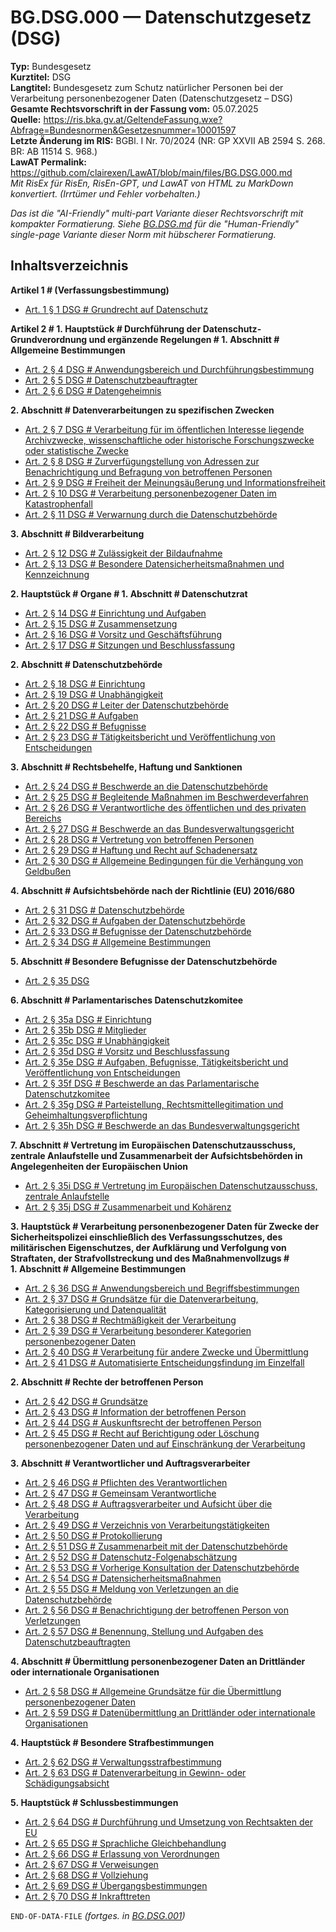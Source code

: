# BG.DSG.000 — Datenschutzgesetz (DSG)
**Typ:** Bundesgesetz  
**Kurztitel:** DSG  
**Langtitel:** Bundesgesetz zum Schutz natürlicher Personen bei der Verarbeitung personenbezogener Daten (Datenschutzgesetz – DSG)  
**Gesamte Rechtsvorschrift in der Fassung vom:** 05.07.2025  
**Quelle:** https://ris.bka.gv.at/GeltendeFassung.wxe?Abfrage=Bundesnormen&Gesetzesnummer=10001597  
**Letzte Änderung im RIS:** BGBl. I Nr. 70/2024 (NR: GP XXVII AB 2594 S. 268. BR: AB 11514 S. 968.)  
**LawAT Permalink:** https://github.com/clairexen/LawAT/blob/main/files/BG.DSG.000.md  
*Mit RisEx für RisEn, RisEn-GPT, und LawAT von HTML zu MarkDown konvertiert. (Irrtümer und Fehler vorbehalten.)*

*Das ist die "AI-Friendly" multi-part Variante dieser Rechtsvorschrift mit kompakter Formatierung. Siehe [BG.DSG.md](BG.DSG.md) für die "Human-Friendly" single-page Variante dieser Norm mit hübscherer Formatierung.*

## Inhaltsverzeichnis

**Artikel 1 # (Verfassungsbestimmung)**  
* [Art. 1 § 1 DSG # Grundrecht auf Datenschutz](BG.DSG.001.md#art-1--1-dsg--grundrecht-auf-datenschutz)

**Artikel 2 # 1. Hauptstück # Durchführung der Datenschutz-Grundverordnung und ergänzende Regelungen # 1. Abschnitt # Allgemeine Bestimmungen**  
* [Art. 2 § 4 DSG # Anwendungsbereich und Durchführungsbestimmung](BG.DSG.001.md#art-2--4-dsg--anwendungsbereich-und-durchführungsbestimmung)  
* [Art. 2 § 5 DSG # Datenschutzbeauftragter](BG.DSG.001.md#art-2--5-dsg--datenschutzbeauftragter)  
* [Art. 2 § 6 DSG # Datengeheimnis](BG.DSG.001.md#art-2--6-dsg--datengeheimnis)

**2. Abschnitt # Datenverarbeitungen zu spezifischen Zwecken**  
* [Art. 2 § 7 DSG # Verarbeitung für im öffentlichen Interesse liegende Archivzwecke, wissenschaftliche oder historische Forschungszwecke oder statistische Zwecke](BG.DSG.002.md#art-2--7-dsg--verarbeitung-für-im-öffentlichen-interesse-liegende-archivzwecke-wissenschaftliche-oder-historische-forschungszwecke-oder-statistische-zwecke)  
* [Art. 2 § 8 DSG # Zurverfügungstellung von Adressen zur Benachrichtigung und Befragung von betroffenen Personen](BG.DSG.002.md#art-2--8-dsg--zurverfügungstellung-von-adressen-zur-benachrichtigung-und-befragung-von-betroffenen-personen)  
* [Art. 2 § 9 DSG # Freiheit der Meinungsäußerung und Informationsfreiheit](BG.DSG.002.md#art-2--9-dsg--freiheit-der-meinungsäußerung-und-informationsfreiheit)  
* [Art. 2 § 10 DSG # Verarbeitung personenbezogener Daten im Katastrophenfall](BG.DSG.002.md#art-2--10-dsg--verarbeitung-personenbezogener-daten-im-katastrophenfall)  
* [Art. 2 § 11 DSG # Verwarnung durch die Datenschutzbehörde](BG.DSG.002.md#art-2--11-dsg--verwarnung-durch-die-datenschutzbehörde)

**3. Abschnitt # Bildverarbeitung**  
* [Art. 2 § 12 DSG # Zulässigkeit der Bildaufnahme](BG.DSG.002.md#art-2--12-dsg--zulässigkeit-der-bildaufnahme)  
* [Art. 2 § 13 DSG # Besondere Datensicherheitsmaßnahmen und Kennzeichnung](BG.DSG.002.md#art-2--13-dsg--besondere-datensicherheitsmaßnahmen-und-kennzeichnung)

**2. Hauptstück # Organe # 1. Abschnitt # Datenschutzrat**  
* [Art. 2 § 14 DSG # Einrichtung und Aufgaben](BG.DSG.003.md#art-2--14-dsg--einrichtung-und-aufgaben)  
* [Art. 2 § 15 DSG # Zusammensetzung](BG.DSG.003.md#art-2--15-dsg--zusammensetzung)  
* [Art. 2 § 16 DSG # Vorsitz und Geschäftsführung](BG.DSG.003.md#art-2--16-dsg--vorsitz-und-geschäftsführung)  
* [Art. 2 § 17 DSG # Sitzungen und Beschlussfassung](BG.DSG.003.md#art-2--17-dsg--sitzungen-und-beschlussfassung)

**2. Abschnitt # Datenschutzbehörde**  
* [Art. 2 § 18 DSG # Einrichtung](BG.DSG.003.md#art-2--18-dsg--einrichtung)  
* [Art. 2 § 19 DSG # Unabhängigkeit](BG.DSG.003.md#art-2--19-dsg--unabhängigkeit)  
* [Art. 2 § 20 DSG # Leiter der Datenschutzbehörde](BG.DSG.003.md#art-2--20-dsg--leiter-der-datenschutzbehörde)  
* [Art. 2 § 21 DSG # Aufgaben](BG.DSG.003.md#art-2--21-dsg--aufgaben)  
* [Art. 2 § 22 DSG # Befugnisse](BG.DSG.003.md#art-2--22-dsg--befugnisse)  
* [Art. 2 § 23 DSG # Tätigkeitsbericht und Veröffentlichung von Entscheidungen](BG.DSG.003.md#art-2--23-dsg--tätigkeitsbericht-und-veröffentlichung-von-entscheidungen)

**3. Abschnitt # Rechtsbehelfe, Haftung und Sanktionen**  
* [Art. 2 § 24 DSG # Beschwerde an die Datenschutzbehörde](BG.DSG.004.md#art-2--24-dsg--beschwerde-an-die-datenschutzbehörde)  
* [Art. 2 § 25 DSG # Begleitende Maßnahmen im Beschwerdeverfahren](BG.DSG.004.md#art-2--25-dsg--begleitende-maßnahmen-im-beschwerdeverfahren)  
* [Art. 2 § 26 DSG # Verantwortliche des öffentlichen und des privaten Bereichs](BG.DSG.004.md#art-2--26-dsg--verantwortliche-des-öffentlichen-und-des-privaten-bereichs)  
* [Art. 2 § 27 DSG # Beschwerde an das Bundesverwaltungsgericht](BG.DSG.004.md#art-2--27-dsg--beschwerde-an-das-bundesverwaltungsgericht)  
* [Art. 2 § 28 DSG # Vertretung von betroffenen Personen](BG.DSG.004.md#art-2--28-dsg--vertretung-von-betroffenen-personen)  
* [Art. 2 § 29 DSG # Haftung und Recht auf Schadenersatz](BG.DSG.004.md#art-2--29-dsg--haftung-und-recht-auf-schadenersatz)  
* [Art. 2 § 30 DSG # Allgemeine Bedingungen für die Verhängung von Geldbußen](BG.DSG.004.md#art-2--30-dsg--allgemeine-bedingungen-für-die-verhängung-von-geldbußen)

**4. Abschnitt # Aufsichtsbehörde nach der Richtlinie (EU) 2016/680**  
* [Art. 2 § 31 DSG # Datenschutzbehörde](BG.DSG.004.md#art-2--31-dsg--datenschutzbehörde)  
* [Art. 2 § 32 DSG # Aufgaben der Datenschutzbehörde](BG.DSG.004.md#art-2--32-dsg--aufgaben-der-datenschutzbehörde)  
* [Art. 2 § 33 DSG # Befugnisse der Datenschutzbehörde](BG.DSG.004.md#art-2--33-dsg--befugnisse-der-datenschutzbehörde)  
* [Art. 2 § 34 DSG # Allgemeine Bestimmungen](BG.DSG.004.md#art-2--34-dsg--allgemeine-bestimmungen)

**5. Abschnitt # Besondere Befugnisse der Datenschutzbehörde**  
* [Art. 2 § 35 DSG](BG.DSG.004.md#art-2--35-dsg)

**6. Abschnitt # Parlamentarisches Datenschutzkomitee**  
* [Art. 2 § 35a DSG # Einrichtung](BG.DSG.005.md#art-2--35a-dsg--einrichtung)  
* [Art. 2 § 35b DSG # Mitglieder](BG.DSG.005.md#art-2--35b-dsg--mitglieder)  
* [Art. 2 § 35c DSG # Unabhängigkeit](BG.DSG.005.md#art-2--35c-dsg--unabhängigkeit)  
* [Art. 2 § 35d DSG # Vorsitz und Beschlussfassung](BG.DSG.005.md#art-2--35d-dsg--vorsitz-und-beschlussfassung)  
* [Art. 2 § 35e DSG # Aufgaben, Befugnisse, Tätigkeitsbericht und Veröffentlichung von Entscheidungen](BG.DSG.005.md#art-2--35e-dsg--aufgaben-befugnisse-tätigkeitsbericht-und-veröffentlichung-von-entscheidungen)  
* [Art. 2 § 35f DSG # Beschwerde an das Parlamentarische Datenschutzkomitee](BG.DSG.005.md#art-2--35f-dsg--beschwerde-an-das-parlamentarische-datenschutzkomitee)  
* [Art. 2 § 35g DSG # Parteistellung, Rechtsmittellegitimation und Geheimhaltungsverpflichtung](BG.DSG.005.md#art-2--35g-dsg--parteistellung-rechtsmittellegitimation-und-geheimhaltungsverpflichtung)  
* [Art. 2 § 35h DSG # Beschwerde an das Bundesverwaltungsgericht](BG.DSG.005.md#art-2--35h-dsg--beschwerde-an-das-bundesverwaltungsgericht)

**7. Abschnitt # Vertretung im Europäischen Datenschutzausschuss, zentrale Anlaufstelle und Zusammenarbeit der Aufsichtsbehörden in Angelegenheiten der Europäischen Union**  
* [Art. 2 § 35i DSG # Vertretung im Europäischen Datenschutzausschuss, zentrale Anlaufstelle](BG.DSG.005.md#art-2--35i-dsg--vertretung-im-europäischen-datenschutzausschuss-zentrale-anlaufstelle)  
* [Art. 2 § 35j DSG # Zusammenarbeit und Kohärenz](BG.DSG.005.md#art-2--35j-dsg--zusammenarbeit-und-kohärenz)

**3. Hauptstück # Verarbeitung personenbezogener Daten für Zwecke der Sicherheitspolizei einschließlich des Verfassungsschutzes, des militärischen Eigenschutzes, der Aufklärung und Verfolgung von Straftaten, der Strafvollstreckung und des Maßnahmenvollzugs # 1. Abschnitt # Allgemeine Bestimmungen**  
* [Art. 2 § 36 DSG # Anwendungsbereich und Begriffsbestimmungen](BG.DSG.005.md#art-2--36-dsg--anwendungsbereich-und-begriffsbestimmungen)  
* [Art. 2 § 37 DSG # Grundsätze für die Datenverarbeitung, Kategorisierung und Datenqualität](BG.DSG.005.md#art-2--37-dsg--grundsätze-für-die-datenverarbeitung-kategorisierung-und-datenqualität)  
* [Art. 2 § 38 DSG # Rechtmäßigkeit der Verarbeitung](BG.DSG.005.md#art-2--38-dsg--rechtmäßigkeit-der-verarbeitung)  
* [Art. 2 § 39 DSG # Verarbeitung besonderer Kategorien personenbezogener Daten](BG.DSG.005.md#art-2--39-dsg--verarbeitung-besonderer-kategorien-personenbezogener-daten)  
* [Art. 2 § 40 DSG # Verarbeitung für andere Zwecke und Übermittlung](BG.DSG.005.md#art-2--40-dsg--verarbeitung-für-andere-zwecke-und-übermittlung)  
* [Art. 2 § 41 DSG # Automatisierte Entscheidungsfindung im Einzelfall](BG.DSG.005.md#art-2--41-dsg--automatisierte-entscheidungsfindung-im-einzelfall)

**2. Abschnitt # Rechte der betroffenen Person**  
* [Art. 2 § 42 DSG # Grundsätze](BG.DSG.006.md#art-2--42-dsg--grundsätze)  
* [Art. 2 § 43 DSG # Information der betroffenen Person](BG.DSG.006.md#art-2--43-dsg--information-der-betroffenen-person)  
* [Art. 2 § 44 DSG # Auskunftsrecht der betroffenen Person](BG.DSG.006.md#art-2--44-dsg--auskunftsrecht-der-betroffenen-person)  
* [Art. 2 § 45 DSG # Recht auf Berichtigung oder Löschung personenbezogener Daten und auf Einschränkung der Verarbeitung](BG.DSG.006.md#art-2--45-dsg--recht-auf-berichtigung-oder-löschung-personenbezogener-daten-und-auf-einschränkung-der-verarbeitung)

**3. Abschnitt # Verantwortlicher und Auftragsverarbeiter**  
* [Art. 2 § 46 DSG # Pflichten des Verantwortlichen](BG.DSG.006.md#art-2--46-dsg--pflichten-des-verantwortlichen)  
* [Art. 2 § 47 DSG # Gemeinsam Verantwortliche](BG.DSG.006.md#art-2--47-dsg--gemeinsam-verantwortliche)  
* [Art. 2 § 48 DSG # Auftragsverarbeiter und Aufsicht über die Verarbeitung](BG.DSG.006.md#art-2--48-dsg--auftragsverarbeiter-und-aufsicht-über-die-verarbeitung)  
* [Art. 2 § 49 DSG # Verzeichnis von Verarbeitungstätigkeiten](BG.DSG.006.md#art-2--49-dsg--verzeichnis-von-verarbeitungstätigkeiten)  
* [Art. 2 § 50 DSG # Protokollierung](BG.DSG.006.md#art-2--50-dsg--protokollierung)  
* [Art. 2 § 51 DSG # Zusammenarbeit mit der Datenschutzbehörde](BG.DSG.006.md#art-2--51-dsg--zusammenarbeit-mit-der-datenschutzbehörde)  
* [Art. 2 § 52 DSG # Datenschutz-Folgenabschätzung](BG.DSG.006.md#art-2--52-dsg--datenschutz-folgenabschätzung)  
* [Art. 2 § 53 DSG # Vorherige Konsultation der Datenschutzbehörde](BG.DSG.006.md#art-2--53-dsg--vorherige-konsultation-der-datenschutzbehörde)  
* [Art. 2 § 54 DSG # Datensicherheitsmaßnahmen](BG.DSG.006.md#art-2--54-dsg--datensicherheitsmaßnahmen)  
* [Art. 2 § 55 DSG # Meldung von Verletzungen an die Datenschutzbehörde](BG.DSG.006.md#art-2--55-dsg--meldung-von-verletzungen-an-die-datenschutzbehörde)  
* [Art. 2 § 56 DSG # Benachrichtigung der betroffenen Person von Verletzungen](BG.DSG.006.md#art-2--56-dsg--benachrichtigung-der-betroffenen-person-von-verletzungen)  
* [Art. 2 § 57 DSG # Benennung, Stellung und Aufgaben des Datenschutzbeauftragten](BG.DSG.006.md#art-2--57-dsg--benennung-stellung-und-aufgaben-des-datenschutzbeauftragten)

**4. Abschnitt # Übermittlung personenbezogener Daten an Drittländer oder internationale Organisationen**  
* [Art. 2 § 58 DSG # Allgemeine Grundsätze für die Übermittlung personenbezogener Daten](BG.DSG.007.md#art-2--58-dsg--allgemeine-grundsätze-für-die-übermittlung-personenbezogener-daten)  
* [Art. 2 § 59 DSG # Datenübermittlung an Drittländer oder internationale Organisationen](BG.DSG.007.md#art-2--59-dsg--datenübermittlung-an-drittländer-oder-internationale-organisationen)

**4. Hauptstück # Besondere Strafbestimmungen**  
* [Art. 2 § 62 DSG # Verwaltungsstrafbestimmung](BG.DSG.007.md#art-2--62-dsg--verwaltungsstrafbestimmung)  
* [Art. 2 § 63 DSG # Datenverarbeitung in Gewinn- oder Schädigungsabsicht](BG.DSG.007.md#art-2--63-dsg--datenverarbeitung-in-gewinn--oder-schädigungsabsicht)

**5. Hauptstück # Schlussbestimmungen**  
* [Art. 2 § 64 DSG # Durchführung und Umsetzung von Rechtsakten der EU](BG.DSG.007.md#art-2--64-dsg--durchführung-und-umsetzung-von-rechtsakten-der-eu)  
* [Art. 2 § 65 DSG # Sprachliche Gleichbehandlung](BG.DSG.007.md#art-2--65-dsg--sprachliche-gleichbehandlung)  
* [Art. 2 § 66 DSG # Erlassung von Verordnungen](BG.DSG.007.md#art-2--66-dsg--erlassung-von-verordnungen)  
* [Art. 2 § 67 DSG # Verweisungen](BG.DSG.007.md#art-2--67-dsg--verweisungen)  
* [Art. 2 § 68 DSG # Vollziehung](BG.DSG.007.md#art-2--68-dsg--vollziehung)  
* [Art. 2 § 69 DSG # Übergangsbestimmungen](BG.DSG.007.md#art-2--69-dsg--übergangsbestimmungen)  
* [Art. 2 § 70 DSG # Inkrafttreten](BG.DSG.007.md#art-2--70-dsg--inkrafttreten)

`END-OF-DATA-FILE` *(fortges. in [BG.DSG.001](BG.DSG.001.md))*
